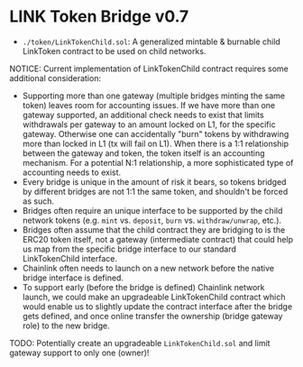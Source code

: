 # LINK Token Bridge v0.7

- `./token/LinkTokenChild.sol`: A generalized mintable & burnable child LinkToken contract to be used on child networks.

NOTICE: Current implementation of LinkTokenChild contract requires some additional consideration:

- Supporting more than one gateway (multiple bridges minting the same token) leaves room for accounting issues.
  If we have more than one gateway supported, an additional check needs to exist that limits withdrawals per
  gateway to an amount locked on L1, for the specific gateway. Otherwise one can accidentally "burn" tokens
  by withdrawing more than locked in L1 (tx will fail on L1). When there is a 1:1 relationship between the
  gateway and token, the token itself is an accounting mechanism. For a potential N:1 relationship, a more
  sophisticated type of accounting needs to exist.
- Every bridge is unique in the amount of risk it bears, so tokens bridged by different bridges are not 1:1
  the same token, and shouldn't be forced as such.
- Bridges often require an unique interface to be supported by the child network tokens
  (e.g. `mint` vs. `deposit`, `burn` vs. `withdraw/unwrap`, etc.).
- Bridges often assume that the child contract they are bridging to is the ERC20 token itself, not a gateway
  (intermediate contract) that could help us map from the specific bridge interface to our standard
  LinkTokenChild interface.
- Chainlink often needs to launch on a new network before the native bridge interface is defined.
- To support early (before the bridge is defined) Chainlink network launch, we could make an upgradeable
  LinkTokenChild contract which would enable us to slightly update the contract interface after the bridge
  gets defined, and once online transfer the ownership (bridge gateway role) to the new bridge.

TODO: Potentially create an upgradeable `LinkTokenChild.sol` and limit gateway support to only one (owner)!
